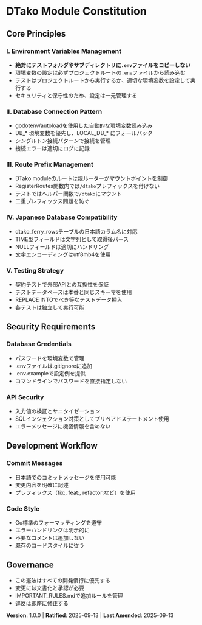 # DTako Module Constitution

## Core Principles

### I. Environment Variables Management
- **絶対にテストフォルダやサブディレクトリに`.env`ファイルをコピーしない**
- 環境変数の設定は必ずプロジェクトルートの`.env`ファイルから読み込む
- テストはプロジェクトルートから実行するか、適切な環境変数を設定して実行する
- セキュリティと保守性のため、設定は一元管理する

### II. Database Connection Pattern
- godotenv/autoloadを使用した自動的な環境変数読み込み
- DB_* 環境変数を優先し、LOCAL_DB_* にフォールバック
- シングルトン接続パターンで接続を管理
- 接続エラーは適切にログに記録

### III. Route Prefix Management
- DTako moduleのルートは親ルーターがマウントポイントを制御
- RegisterRoutes関数内では`/dtako`プレフィックスを付けない
- テストではヘルパー関数で`/dtako`にマウント
- 二重プレフィックス問題を防ぐ

### IV. Japanese Database Compatibility
- dtako_ferry_rowsテーブルの日本語カラム名に対応
- TIME型フィールドは文字列として取得後パース
- NULLフィールドは適切にハンドリング
- 文字エンコーディングはutf8mb4を使用

### V. Testing Strategy
- 契約テストで外部APIとの互換性を保証
- テストデータベースは本番と同じスキーマを使用
- REPLACE INTOでべき等なテストデータ挿入
- 各テストは独立して実行可能

## Security Requirements

### Database Credentials
- パスワードを環境変数で管理
- .envファイルは.gitignoreに追加
- .env.exampleで設定例を提供
- コマンドラインでパスワードを直接指定しない

### API Security
- 入力値の検証とサニタイゼーション
- SQLインジェクション対策としてプリペアドステートメント使用
- エラーメッセージに機密情報を含めない

## Development Workflow

### Commit Messages
- 日本語でのコミットメッセージを使用可能
- 変更内容を明確に記述
- プレフィックス（fix:, feat:, refactor:など）を使用

### Code Style
- Go標準のフォーマッティングを遵守
- エラーハンドリングは明示的に
- 不要なコメントは追加しない
- 既存のコードスタイルに従う

## Governance

- この憲法はすべての開発慣行に優先する
- 変更には文書化と承認が必要
- IMPORTANT_RULES.mdで追加ルールを管理
- 違反は即座に修正する

**Version**: 1.0.0 | **Ratified**: 2025-09-13 | **Last Amended**: 2025-09-13